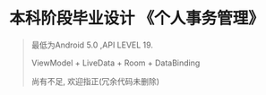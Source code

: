 # 本科阶段毕业设计 《个人事务管理》

> 最低为Android 5.0 ,API LEVEL 19.
>
> ViewModel + LiveData + Room + DataBinding
>
> 尚有不足, 欢迎指正(冗余代码未删除)

